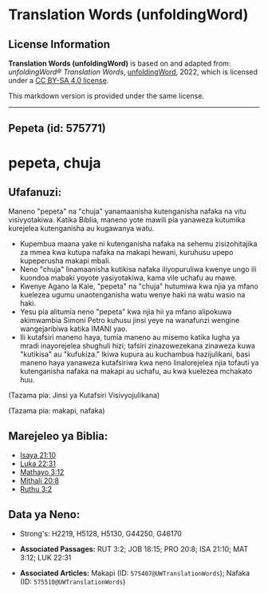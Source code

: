 # Translation Words (unfoldingWord)

## License Information

**Translation Words (unfoldingWord)** is based on and adapted from: _unfoldingWord® Translation Words_, [unfoldingWord](https://unfoldingword.org/utw), 2022, which is licensed under a [CC BY-SA 4.0 license](https://creativecommons.org/licenses/by-sa/4.0/legalcode.en).

This markdown version is provided under the same license.



--------------------------------

## Pepeta (id: 575771)

pepeta, chuja
=============

Ufafanuzi:
----------

Maneno "pepeta" na "chuja" yanamaanisha kutenganisha nafaka na vitu visivyotakiwa. Katika Biblia, maneno yote mawili pia yanaweza kutumika kurejelea kutenganisha au kugawanya watu.

* Kupembua maana yake ni kutenganisha nafaka na sehemu zisizohitajika za mmea kwa kutupa nafaka na makapi hewani, kuruhusu upepo kupeperusha makapi mbali.
* Neno "chuja" linamaanisha kutikisa nafaka iliyopuruliwa kwenye ungo ili kuondoa mabaki yoyote yasiyotakiwa, kama vile uchafu au mawe.
* Kwenye Agano la Kale, "pepeta" na "chuja" hutumiwa kwa njia ya mfano kuelezea ugumu unaotenganisha watu wenye haki na watu wasio na haki.
* Yesu pia alitumia neno "pepeta" kwa njia hii ya mfano alipokuwa akimwambia Simoni Petro kuhusu jinsi yeye na wanafunzi wengine wangejaribiwa katika IMANI yao.
* Ili kutafsiri maneno haya, tumia maneno au misemo katika lugha ya mradi inayorejelea shughuli hizi; tafsiri zinazowezekana zinaweza kuwa "kutikisa" au "kufukiza." Ikiwa kupura au kuchambua hazijulikani, basi maneno haya yanaweza kutafsiriwa kwa neno linalorejelea njia tofauti ya kutenganisha nafaka na makapi au uchafu, au kwa kuelezea mchakato huu.

(Tazama pia: Jinsi ya Kutafsiri Visivyojulikana)

(Tazama pia: makapi, nafaka)

Marejeleo ya Biblia:
--------------------

* [Isaya 21:10](https://ref.ly/Isa21:10)
* [Luka 22:31](https://ref.ly/Luke22:31)
* [Mathayo 3:12](https://ref.ly/Matt3:12)
* [Mithali 20:8](https://ref.ly/Prov20:8)
* [Ruthu 3:2](https://ref.ly/Ruth3:2)

Data ya Neno:
-------------

* Strong's: H2219, H5128, H5130, G44250, G46170

* **Associated Passages:** RUT 3:2; JOB 18:15; PRO 20:8; ISA 21:10; MAT 3:12; LUK 22:31
* **Associated Articles:** Makapi (ID: `575407@UWTranslationWords`); Nafaka (ID: `575510@UWTranslationWords`)


